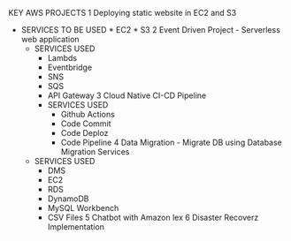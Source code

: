 KEY AWS PROJECTS
1 Deploying static website in EC2 and S3
- SERVICES TO BE USED
      * EC2
      * S3
2 Event Driven Project - Serverless web application
  - SERVICES USED
    * Lambds
    * Eventbridge
    * SNS
    * SQS
    * API Gateway
  3 Cloud Native CI-CD Pipeline
    - SERVICES USED
       * Github Actions
       * Code Commit
       * Code Deploz
       * Code Pipeline
  4 Data Migration - Migrate DB using Database Migration Services
   - SERVICES USED
      * DMS
      * EC2
      * RDS
      * DynamoDB
      * MySQL Workbench
      * CSV Files
  5 Chatbot with Amazon lex
  6  Disaster Recoverz Implementation
